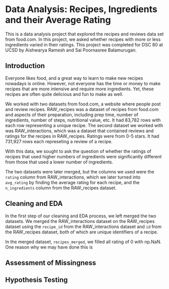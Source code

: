 # Data Analysis: Recipes, Ingredients and their Average Rating 
This is a data analysis project that explored the recipes and reviews data set from food.com. In this project, we asked whether recipes with more or less ingredients varied in their ratings. This project was completed for DSC 80 at UCSD by Aishwarya Ramesh and Sai Poornasree Balamurugan.

## Introduction 
Everyone likes food, and a great way to learn to make new recipes nowadays is online. However, not everyone has the time or money to make recipes that are more intensive and require more ingredients. Yet, these recipes are often quite delicious and fun to make as well. 

We worked with two datasets from food.com, a website where people post and review recipes. RAW_recipes was a dataset of recipes from food.com and aspects of their preparation, including prep time, number of ingredients, number of steps, nutritional value, etc. It had 83,782 rows with each row representing a unique recipe. The second dataset we worked with was RAW_interactions, which was a dataset that contained reviews and ratings for the recipes in RAW_recipes. Ratings were from 0-5 stars. It had 731,927 rows each represeting a review of a recipe. 

With this data, we sought to ask the question of whether the ratings of recipes that used higher numbers of ingredients were significantly different from those that used a lower number of ingredients. 

The two datasets were later merged, but the columns we used were the `rating` column from RAW_interactions, which we later turned into `avg_rating` by finding the average rating for each recipe, and the `n_ingredients` column from the RAW_recipes dataset.  

## Cleaning and EDA 
In the first step of our cleaning and EDA process, we left merged the two datasets. We merged the RAW_interactions dataset on the RAW_recipes dataset using the `recipe_id` from the RAW_interactions dataset and `id` from the RAW_recipes dataset, both of which are unique identifiers of a recipe. 

In the merged dataset, `recipes_merged`, we filled all rating of 0 with np.NaN. One reason why we may have done this is 

## Assessment of Missingness

## Hypothesis Testing
